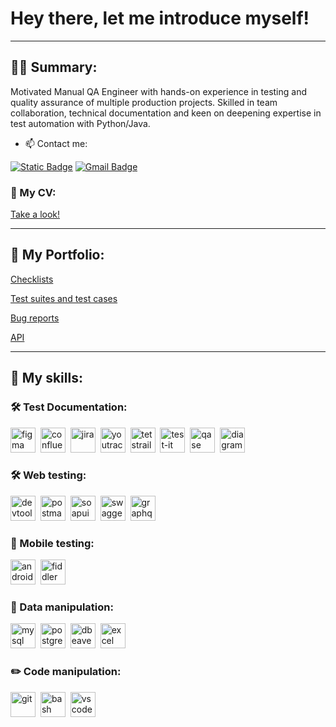 # Hey there, let me introduce myself!

---

## 👨‍💻 Summary:

Motivated Manual QA Engineer with hands-on experience in testing and quality assurance of multiple production projects. Skilled in team collaboration, technical documentation and keen on deepening expertise in test automation with Python/Java.

- 📫 Contact me:

[![Static Badge](https://img.shields.io/badge/-LinkedIn-blue?style=for-the-badge)](https://www.linkedin.com/in/yauheni-kazloutsau/) [![Gmail Badge](https://img.shields.io/badge/-Gmail-red?style=for-the-badge&logo=Gmail&logoColor=white)](mailto:ya.zlovtsev@gmail.com)

### 🤝 My CV:
<a href="https://drive.google.com/file/d/1lXrEL91CLtq-N8zjyV_z9f1o5wRuPDBA/view?usp=sharing" target="_blank">Take a look!</a>

---
## 🤝 My Portfolio:
<a href="https://drive.google.com/file/d/1lXrEL91CLtq-N8zjyV_z9f1o5wRuPDBA/view?usp=sharing" target="_blank">Checklists</a>

<a href="https://drive.google.com/file/d/1lXrEL91CLtq-N8zjyV_z9f1o5wRuPDBA/view?usp=sharing" target="_blank">Test suites and test cases</a>

<a href="https://drive.google.com/file/d/1lXrEL91CLtq-N8zjyV_z9f1o5wRuPDBA/view?usp=sharing" target="_blank">Bug reports</a>

<a href="https://drive.google.com/file/d/1lXrEL91CLtq-N8zjyV_z9f1o5wRuPDBA/view?usp=sharing" target="_blank">API</a>

---
## 📁 My skills:
### 🛠 Test Documentation:

<div>
  <img src="https://cdn.jsdelivr.net/gh/devicons/devicon/icons/figma/figma-original.svg" title="figma" alt="figma" width="40" height="40"/>&nbsp
  <img src="https://img.icons8.com/?size=100&id=h8EoAfgRDYLo&format=png&color=000000" title="confluence" alt="confluence" width="40" height="40"/>&nbsp
  <img src="https://cdn.jsdelivr.net/gh/devicons/devicon/icons/jira/jira-original.svg" title="jira" alt="jira" width="40" height="40"/>&nbsp
  <img src="https://upload.wikimedia.org/wikipedia/commons/thumb/8/8d/YouTrack_Icon.svg/1024px-YouTrack_Icon.svg.png?20200803082248" title="youtrack" alt="youtrack" width="40" height="40"/>&nbsp
  <img src="https://codahosted.io/packs/21236/unversioned/assets/LOGO/ba1091c59bab89cd2fd0f289622731fe16113d7b00905abe64759c313a4b73b76c1b0426076ed76cb74752234c734131df46992d5b8b48fc13e264240e4f7119f736cfeb64df36ded54b5cbf6198b9cadedf18dd0cac5c7dbcd16e6336c29363cd1292ba" title="testrail" alt="tetstrail" width="40" height="40"/>&nbsp
  <img src="https://docs.testit.software/images/testit_logo_icon_blue.png" title="test-it" alt="test-it" width="40" height="40"/>&nbsp
  <img src="https://luna1.co/eb0187.png" title="qase" alt="qase" width="40" height="40"/>&nbsp
  <img src="https://upload.wikimedia.org/wikipedia/commons/thumb/3/3e/Diagrams.net_Logo.svg/330px-Diagrams.net_Logo.svg.png" title="diagrams" alt="diagrams" width="40" height="40"/>&nbsp
</div>

### 🛠 Web testing:

<div>
  <img src="https://d33wubrfki0l68.cloudfront.net/38b5c953a4667366685d55db55d057c86db1fc54/a0fdc/static/acae6b24d940347661ca901ea07f47c1/chrome-dev-logo-icon.png" title="devtools" alt="devtools" width="40" height="40"/>&nbsp
  <img src="https://img.icons8.com/?size=100&id=QEQQKirln6Tf&format=png&color=000000" title="postman" alt="postman" width="40" height="40"/>&nbsp
  <img src="https://static0.smartbear.co/smartbearbrand/media/images/home/soapui-icon.svg" title="soapui" alt="soapui" width="40" height="40"/>&nbsp
  <img src="https://upload.wikimedia.org/wikipedia/commons/a/ab/Swagger-logo.png" title="swagger" alt="swagger" width="40" height="40"/>&nbsp
  <img src="https://upload.wikimedia.org/wikipedia/commons/thumb/1/17/GraphQL_Logo.svg/768px-GraphQL_Logo.svg.png" title="graphql" alt="graphql" width="40" height="40"/>&nbsp
</div>

### 📱 Mobile testing:

<div>
  <img src="https://cdn.jsdelivr.net/gh/devicons/devicon/icons/androidstudio/androidstudio-original.svg" title="android-studio" alt="android-studio" width="40" height="40"/>&nbsp
  <img src="https://www.megaleechers.com/storage/Fiddler-Everywhere-Icon.png" title="fiddler" alt="fiddler" width="40" height="40"/>&nbsp
</div>

### 💾 Data manipulation:

<div>
  <img src="https://cdn.jsdelivr.net/gh/devicons/devicon/icons/mysql/mysql-original.svg" title="mysql" alt="mysql" width="40" height="40"/>&nbsp
  <img src="https://upload.wikimedia.org/wikipedia/commons/thumb/2/29/Postgresql_elephant.svg/330px-Postgresql_elephant.svg.png" title="postgresql" alt="postgresql" width="40" height="40"/>&nbsp
  <img src="https://upload.wikimedia.org/wikipedia/commons/thumb/b/b5/DBeaver_logo.svg/256px-DBeaver_logo.svg.png" title="dbeaver" alt="dbeaver" width="40" height="40"/>&nbsp
  <img src="https://upload.wikimedia.org/wikipedia/commons/thumb/e/e3/Microsoft_Office_Excel_%282019%E2%80%932025%29.svg/330px-Microsoft_Office_Excel_%282019%E2%80%932025%29.svg.png" title="excel" alt="excel" width="40" height="40"/>&nbsp
</div>

### ✏️ Code manipulation:

<div>
  <img src="https://cdn.jsdelivr.net/gh/devicons/devicon/icons/git/git-original.svg" title="git" alt="git" width="40" height="40"/>&nbsp
  <img src="https://upload.wikimedia.org/wikipedia/commons/thumb/4/4b/Bash_Logo_Colored.svg/1024px-Bash_Logo_Colored.svg.png?20180723054350" title="bash" alt="bash" width="40" height="40"/>&nbsp
  <img src="https://cdn.jsdelivr.net/gh/devicons/devicon/icons/vscode/vscode-original.svg" title="vscode" alt="vscode" width="40" height="40"/>&nbsp  
</div>


<!--
**zlovtsev/zlovtsev** is a ✨ _special_ ✨ repository because its `README.md` (this file) appears on your GitHub profile.

Here are some ideas to get you started:

- 🔭 I’m currently working on ...
- 🌱 I’m currently learning ...
- 👯 I’m looking to collaborate on ...
- 🤔 I’m looking for help with ...
- 💬 Ask me about ...
- 📫 How to reach me: ...
- 😄 Pronouns: ...
- ⚡ Fun fact: ...
-->
